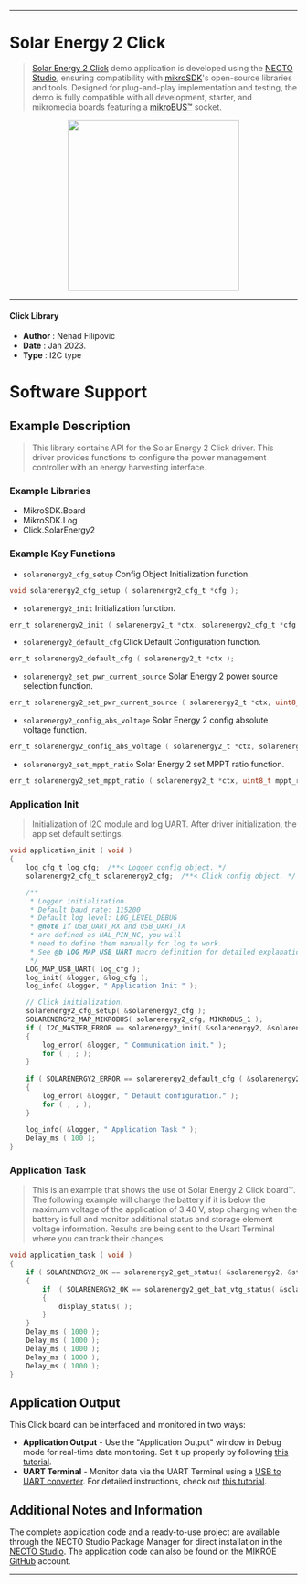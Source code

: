 
---
# Solar Energy 2 Click

> [Solar Energy 2 Click](https://www.mikroe.com/?pid_product=MIKROE-5594) demo application is developed using
the [NECTO Studio](https://www.mikroe.com/necto), ensuring compatibility with [mikroSDK](https://www.mikroe.com/mikrosdk)'s
open-source libraries and tools. Designed for plug-and-play implementation and testing, the demo is fully compatible with
all development, starter, and mikromedia boards featuring a [mikroBUS&trade;](https://www.mikroe.com/mikrobus) socket.

<p align="center">
  <img src="https://www.mikroe.com/?pid_product=MIKROE-5594&image=1" height=300px>
</p>

---

#### Click Library

- **Author**        : Nenad Filipovic
- **Date**          : Jan 2023.
- **Type**          : I2C type

# Software Support

## Example Description

> This library contains API for the Solar Energy 2 Click driver.
> This driver provides functions to configure the
> power management controller with an energy harvesting interface.

### Example Libraries

- MikroSDK.Board
- MikroSDK.Log
- Click.SolarEnergy2

### Example Key Functions

- `solarenergy2_cfg_setup` Config Object Initialization function.
```c
void solarenergy2_cfg_setup ( solarenergy2_cfg_t *cfg );
```

- `solarenergy2_init` Initialization function.
```c
err_t solarenergy2_init ( solarenergy2_t *ctx, solarenergy2_cfg_t *cfg );
```

- `solarenergy2_default_cfg` Click Default Configuration function.
```c
err_t solarenergy2_default_cfg ( solarenergy2_t *ctx );
```

- `solarenergy2_set_pwr_current_source` Solar Energy 2 power source selection function.
```c
err_t solarenergy2_set_pwr_current_source ( solarenergy2_t *ctx, uint8_t crt_src_sel )
```

- `solarenergy2_config_abs_voltage` Solar Energy 2 config absolute voltage function.
```c
err_t solarenergy2_config_abs_voltage ( solarenergy2_t *ctx, solarenergy2_abs_vtg_v_t abs_vtg );
```

- `solarenergy2_set_mppt_ratio` Solar Energy 2 set MPPT ratio function.
```c
err_t solarenergy2_set_mppt_ratio ( solarenergy2_t *ctx, uint8_t mppt_ratio );
```

### Application Init

> Initialization of I2C module and log UART.
> After driver initialization, the app set default settings.

```c
void application_init ( void ) 
{
    log_cfg_t log_cfg;  /**< Logger config object. */
    solarenergy2_cfg_t solarenergy2_cfg;  /**< Click config object. */

    /** 
     * Logger initialization.
     * Default baud rate: 115200
     * Default log level: LOG_LEVEL_DEBUG
     * @note If USB_UART_RX and USB_UART_TX 
     * are defined as HAL_PIN_NC, you will 
     * need to define them manually for log to work. 
     * See @b LOG_MAP_USB_UART macro definition for detailed explanation.
     */
    LOG_MAP_USB_UART( log_cfg );
    log_init( &logger, &log_cfg );
    log_info( &logger, " Application Init " );

    // Click initialization.
    solarenergy2_cfg_setup( &solarenergy2_cfg );
    SOLARENERGY2_MAP_MIKROBUS( solarenergy2_cfg, MIKROBUS_1 );
    if ( I2C_MASTER_ERROR == solarenergy2_init( &solarenergy2, &solarenergy2_cfg ) ) 
    {
        log_error( &logger, " Communication init." );
        for ( ; ; );
    }
    
    if ( SOLARENERGY2_ERROR == solarenergy2_default_cfg ( &solarenergy2 ) )
    {
        log_error( &logger, " Default configuration." );
        for ( ; ; );
    }
    
    log_info( &logger, " Application Task " );
    Delay_ms ( 100 );    
}
```

### Application Task

> This is an example that shows the use of Solar Energy 2 Click board&trade;.
> The following example will charge the battery 
> if it is below the maximum voltage of the application of 3.40 V, 
> stop charging when the battery is full and monitor additional status and 
> storage element voltage information.
> Results are being sent to the Usart Terminal where you can track their changes.

```c
void application_task ( void ) 
{   
    if ( SOLARENERGY2_OK == solarenergy2_get_status( &solarenergy2, &status ) )
    {
        if  ( SOLARENERGY2_OK == solarenergy2_get_bat_vtg_status( &solarenergy2, &vld_status ) )
        {
            display_status( );    
        }
    }
    Delay_ms ( 1000 );
    Delay_ms ( 1000 );
    Delay_ms ( 1000 );
    Delay_ms ( 1000 );
    Delay_ms ( 1000 );
}
```

## Application Output

This Click board can be interfaced and monitored in two ways:
- **Application Output** - Use the "Application Output" window in Debug mode for real-time data monitoring.
Set it up properly by following [this tutorial](https://www.youtube.com/watch?v=ta5yyk1Woy4).
- **UART Terminal** - Monitor data via the UART Terminal using
a [USB to UART converter](https://www.mikroe.com/click/interface/usb?interface*=uart,uart). For detailed instructions,
check out [this tutorial](https://help.mikroe.com/necto/v2/Getting%20Started/Tools/UARTTerminalTool).

## Additional Notes and Information

The complete application code and a ready-to-use project are available through the NECTO Studio Package Manager for 
direct installation in the [NECTO Studio](https://www.mikroe.com/necto). The application code can also be found on
the MIKROE [GitHub](https://github.com/MikroElektronika/mikrosdk_click_v2) account.

---
